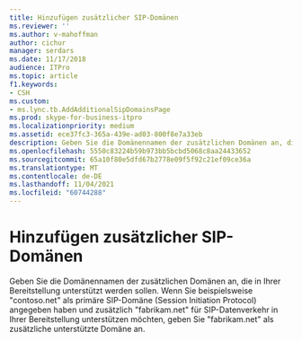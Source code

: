 ```yaml
---
title: Hinzufügen zusätzlicher SIP-Domänen
ms.reviewer: ''
ms.author: v-mahoffman
author: cichur
manager: serdars
ms.date: 11/17/2018
audience: ITPro
ms.topic: article
f1.keywords:
- CSH
ms.custom:
- ms.lync.tb.AddAdditionalSipDomainsPage
ms.prod: skype-for-business-itpro
ms.localizationpriority: medium
ms.assetid: ece37fc3-365a-439e-ad03-800f8e7a33eb
description: Geben Sie die Domänennamen der zusätzlichen Domänen an, die in Ihrer Bereitstellung unterstützt werden sollen. Wenn Sie beispielsweise "contoso.net" als primäre SIP-Domäne (Session Initiation Protocol) angegeben haben und zusätzlich "fabrikam.net" für SIP-Datenverkehr in Ihrer Bereitstellung unterstützen möchten, geben Sie "fabrikam.net" als zusätzliche unterstützte Domäne an.
ms.openlocfilehash: 5550c83224b59b973bb5bcbd5068c8aa24433652
ms.sourcegitcommit: 65a10f80e5dfd67b2778e09f5f92c21ef09ce36a
ms.translationtype: MT
ms.contentlocale: de-DE
ms.lasthandoff: 11/04/2021
ms.locfileid: "60744288"
---
```

# <a name="add-additional-sip-domains"></a>Hinzufügen zusätzlicher SIP-Domänen
 
Geben Sie die Domänennamen der zusätzlichen Domänen an, die in Ihrer Bereitstellung unterstützt werden sollen. Wenn Sie beispielsweise "contoso.net" als primäre SIP-Domäne (Session Initiation Protocol) angegeben haben und zusätzlich "fabrikam.net" für SIP-Datenverkehr in Ihrer Bereitstellung unterstützen möchten, geben Sie "fabrikam.net" als zusätzliche unterstützte Domäne an.
  

